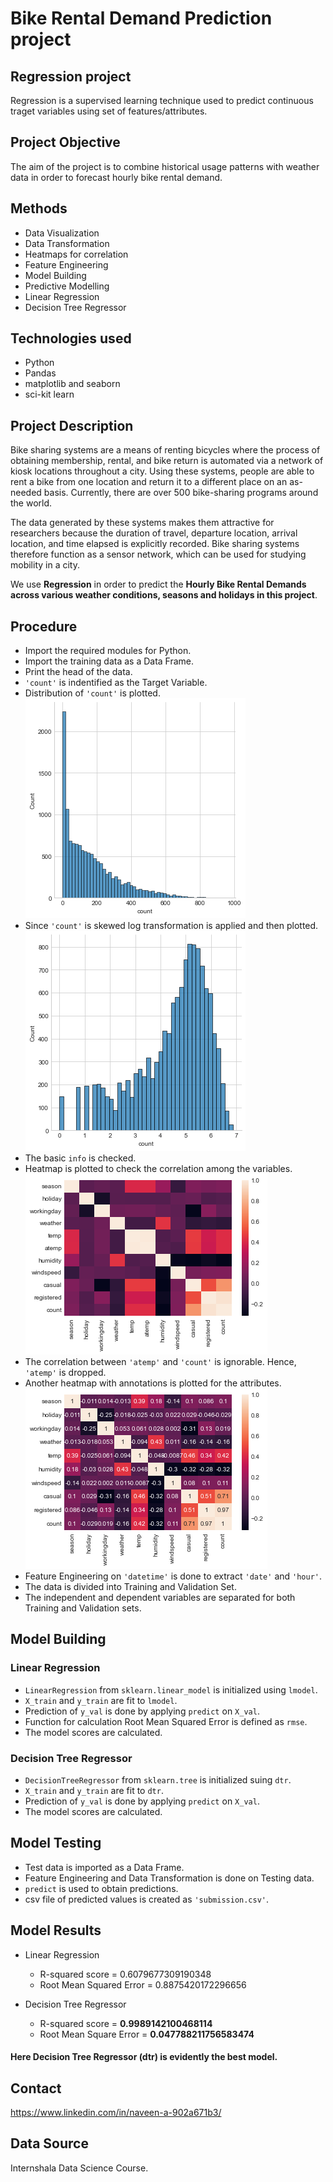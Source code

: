 
# Bike Rental Demand Prediction project
## Regression project
Regression is a supervised learning technique used to predict continuous traget variables using set of features/attributes.

## Project Objective
The aim of the project is to combine historical usage patterns with weather data in order to forecast hourly bike rental demand.

## Methods
- Data Visualization
- Data Transformation
- Heatmaps for correlation
- Feature Engineering
- Model Building
- Predictive Modelling
- Linear Regression
- Decision Tree Regressor

## Technologies used
- Python
- Pandas
- matplotlib and seaborn
- sci-kit learn

## Project Description
Bike sharing systems are a means of renting bicycles where the process of
obtaining membership, rental, and bike return is automated via a network of
kiosk locations throughout a city. Using these systems, people are able to rent a bike from one location and return it to a different place on an
as-needed basis. Currently, there are over 500 bike-sharing programs
around the world.

The data generated by these systems makes them attractive for
researchers because the duration of travel, departure location, arrival
location, and time elapsed is explicitly recorded. Bike sharing systems
therefore function as a sensor network, which can be used for studying
mobility in a city.

We use __Regression__ in order to predict the **Hourly Bike Rental Demands across various weather conditions, seasons and holidays in this project**.

## Procedure
- Import the required modules for Python.
- Import the training data as a Data Frame.
- Print the head of the data.
- `'count'` is indentified as the Target Variable.
- Distribution of `'count'` is plotted.
![count_dist](https://github.com/navi1910/BikeRentalDemand-dt-regressor-model/blob/master/count_dist.png 'count_dist')
- Since `'count'` is skewed log transformation is applied and then plotted.
![count_transformed](https://github.com/navi1910/BikeRentalDemand-dt-regressor-model/blob/master/count_dist_transformed.png 'count_transformed')
- The basic `info` is checked.
- Heatmap is plotted to check the correlation among the variables.
![heatmap](https://github.com/navi1910/BikeRentalDemand-dt-regressor-model/blob/master/heatmap.png 'heatmap')
- The correlation between `'atemp'` and `'count'` is ignorable. Hence, `'atemp'` is dropped.
- Another heatmap with annotations is plotted for the attributes.
![heatmap_annot](https://github.com/navi1910/BikeRentalDemand-dt-regressor-model/blob/master/heatmap_with_annot.png 'heatmap_annot')
- Feature Engineering on `'datetime'` is done to extract `'date'` and `'hour'`.
- The data is divided into Training and Validation Set.
- The independent and dependent variables are separated for both Training and Validation sets.

## Model Building
### Linear Regression
- `LinearRegression` from `sklearn.linear_model` is initialized using `lmodel`.
- `X_train` and `y_train` are fit to `lmodel`.
- Prediction of `y_val` is done by applying `predict` on `X_val`.
- Function for calculation Root Mean Squared Error is defined as `rmse`.
- The model scores are calculated.

### Decision Tree Regressor
- `DecisionTreeRegressor` from `sklearn.tree` is initialized suing `dtr`.
- `X_train` and `y_train` are fit to `dtr`.
- Prediction of `y_val` is done by applying `predict` on `X_val`.
- The model scores are calculated.

## Model Testing
- Test data is imported as a Data Frame.
- Feature Engineering and Data Transformation is done on Testing data.
- `predict` is used to obtain predictions.
- csv file of predicted values is created as `'submission.csv'`.

## Model Results
- Linear Regression
    - R-squared score = 0.6079677309190348
    - Root Mean Squared Error = 0.8875420172296656

- Decision Tree Regressor
    - R-squared score = **0.9989142100468114**
    - Root Mean Square Error = **0.047788211756583474**

#### Here Decision Tree Regressor (dtr) is evidently the best model.

## Contact
https://www.linkedin.com/in/naveen-a-902a671b3/

## Data Source
Internshala Data Science Course.
